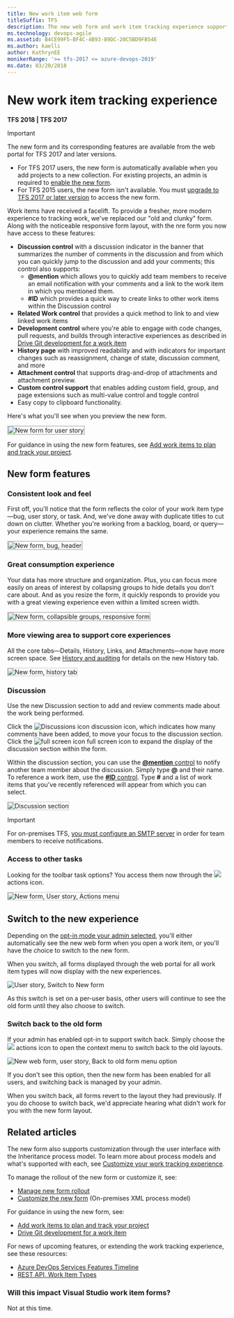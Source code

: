 ```yaml
---
title: New work item web form 
titleSuffix: TFS 
description: The new web form and work item tracking experience supports more integrated and collaborative experiences
ms.technology: devops-agile
ms.assetid: B4CE99F5-BF4C-4B93-89DC-20C5BD9FB54E  
ms.author: kaelli
author: KathrynEE
monikerRange: '>= tfs-2017 <= azure-devops-2019'
ms.date: 03/20/2018
---
```


# New work item tracking experience

**TFS 2018 | TFS 2017**

> [!IMPORTANT]  
> The new form and its corresponding features are available from the web portal for TFS 2017 and later versions.<br/>
>
> * For TFS 2017 users, the new form is automatically available when you add projects to a new collection. For existing projects, an admin is required to [enable the new form](../manage-new-form-rollout.md).<br/>
> * For TFS 2015 users, the new form isn't available. You must [upgrade to TFS 2017 or later version](https://visualstudio.microsoft.com/downloads/) to access the new form.

Work items have received a facelift. To provide a fresher, more modern experience to tracking work, we've replaced our "old and clunky" form. Along with the noticeable responsive form layout, with the nre form you now have access to these features:

* **Discussion control** with a discussion indicator in the banner that summarizes the number of comments in the discussion and from which you can quickly jump to the discussion and add your comments; this control also supports:
  * <strong>@mention</strong> which allows you to quickly add team members to receive an email notification with your comments and a link to the work item in which you mentioned them.
  * **#ID** which provides a quick way to create links to other work items within the Discussion control
* **Related Work control** that provides a quick method to link to and view linked work items
* **Development control** where you're able to engage with code changes, pull requests, and builds through interactive experiences as described in [Drive Git development for a work item](../../boards/backlogs/connect-work-items-to-git-dev-ops.md)
* **History page** with improved readability and with indicators for important changes such as reassignment, change of state, discussion comment, and more
* **Attachment control** that supports drag-and-drop of attachments and attachment preview.
* **Custom control support** that enables adding custom field, group, and page extensions such as multi-value control and toggle control
* Easy copy to clipboard functionality.

Here's what you'll see when you preview the new form.

<img src="../../boards/media/new-form-user-story-3-col.png" alt="New form for user story" style="border: 2px solid #C3C3C3;" />

For guidance in using the new form features, see [Add work items to plan and track your project](../../boards/backlogs/add-work-items.md).

## New form features

### Consistent look and feel

First off, you'll notice that the form reflects the color of your work item type&mdash;bug, user story, or task. And, we've done away with duplicate titles to cut down on clutter. Whether you're working from a backlog, board, or query&mdash;your experience remains the same.

<img src="../../boards/media/new-form-bug-header.png" alt="New form, bug, header" style="border: 2px solid #C3C3C3;" />

### Great consumption experience

Your data has more structure and organization. Plus, you can focus more easily on areas of interest by collapsing groups to hide details you don't care about. And as you resize the form, it quickly responds to provide you with a great viewing experience even within a limited screen width.

<img src="../../boards/media/new-form-exp-resized-user-story-form.png" alt="New form, collapsible groups, responsive form" style="border: 2px solid #C3C3C3;" />

### More viewing area to support core experiences

All the core tabs&mdash;Details, History, Links, and Attachments&mdash;now have more screen space. See [History and auditing](../../boards/queries/history-and-auditing.md) for details on the new History tab.

<img src="../../boards/backlogs/media/add-work-item-history.png" alt="New form, history tab" style="border: 1px solid #C3C3C3;" />

<a id="discussion"> </a>

### Discussion

Use the new Discussion section to add and review comments made about the work being performed.

Click the ![Discussions icon](../../boards/media/icons/icon-discussions-wi.png) discussion icon, which indicates how many comments have been added, to move your focus to the discussion section. Click the ![full screen icon](../../boards/media/icons/fullscreen_icon.png) full screen icon to expand the display of the discussion section within the form.

Within the discussion section, you can use the [<strong>@mention</strong> control](../../notifications/at-mentions.md) to notify another team member about the discussion. Simply type **@** and their name. To reference a work item, use the [**#ID** control](../../notifications/add-links-to-work-items.md). Type **#** and a list of work items that you've recently referenced will appear from which you can select.

<img src="../../boards/backlogs/media/add-work-items-discussion.png" alt="Discussion section" style="border: 1px solid #C3C3C3;" />  

> [!IMPORTANT]
> For on-premises TFS, [you must configure an SMTP server](/azure/devops/server/admin/setup-customize-alerts) in order for team members to receive notifications.

### Access to other tasks

Looking for the toolbar task options? You access them now through the ![](../../media/icons/actions-icon.png) actions icon.

<img src="../../boards/backlogs/media/new-form-action-menu.png" alt="New form, User story, Actions menu" style="border: 1px solid #C3C3C3;" />  

<a id="switch-new"> </a>

## Switch to the new experience

Depending on the [opt-in mode your admin selected](../manage-new-form-rollout.md#opt-in), you'll either automatically see the new web form when you open a work item, or you'll have the choice to switch to the new form.

When you switch, all forms displayed through the web portal for all work item types will now display with the new experiences.

![User story, Switch to New form](../media/m-new-form-try-switch.png)

As this switch is set on a per-user basis, other users will continue to see the old form until they also choose to switch.

<a id="switch-back"> </a>

### Switch back to the old form

If your admin has enabled opt-in to support switch back. Simply choose the ![](../../media/icons/actions-icon.png) actions icon to open the context menu to switch back to the old layouts.

![New web form, user story, Back to old form menu option](../media/m-new-form-user-story-switch-to-old-form.png)

If you don't see this option, then the new form has been enabled for all users, and switching back is managed by your admin.

When you switch back, all forms revert to the layout they had previously. If you do choose to switch back, we'd appreciate hearing what didn't work for you with the new form layout.

## Related articles

The new form also supports customization through the user interface with the Inheritance process model. To learn more about process models and what's supported with each, see [Customize your work tracking experience](../customize-work.md).

To manage the rollout of the new form or customize it, see:

* [Manage new form rollout](../manage-new-form-rollout.md)
* [Customize the new form](../customize-wit-form.md) (On-premises XML process model)

For guidance in using the new form, see:

* [Add work items to plan and track your project](../../boards/backlogs/add-work-items.md)
* [Drive Git development for a work item](../../boards/backlogs/connect-work-items-to-git-dev-ops.md)

For news of upcoming features, or extending the work tracking experience, see these resources:

* [Azure DevOps Services Features Timeline](/azure/devops/release-notes/index)
* [REST API, Work Item Types](/rest/api/azure/devops/processdefinitions/work%20item%20types)

### Will this impact Visual Studio work item forms?

Not at this time.
